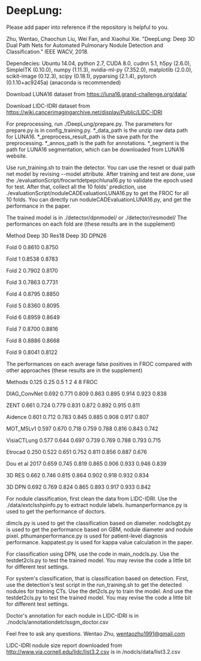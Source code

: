 # DeepLung:

Please add paper into reference if the repository is helpful to you.

Zhu, Wentao, Chaochun Liu, Wei Fan, and Xiaohui Xie. "DeepLung: Deep 3D Dual Path Nets for Automated Pulmonary Nodule Detection and Classification." IEEE WACV, 2018.

Dependecies: Ubuntu 14.04, python 2.7, CUDA 8.0, cudnn 5.1, h5py (2.6.0), SimpleITK (0.10.0), numpy (1.11.3), nvidia-ml-py (7.352.0), matplotlib (2.0.0), scikit-image (0.12.3), scipy (0.18.1), pyparsing (2.1.4), pytorch (0.1.10+ac9245a) (anaconda is recommended)

Download LUNA16 dataset from https://luna16.grand-challenge.org/data/

Download LIDC-IDRI dataset from https://wiki.cancerimagingarchive.net/display/Public/LIDC-IDRI

For preprocessing, run ./DeepLung/prepare.py. The parameters for prepare.py is in config_training.py. *_data_path is the unzip raw data path for LUNA16. *_preprocess_result_path is the save path for the preprocessing. *_annos_path is the path for annotations. *_segment is the path for LUNA16 segmentation, which can be downloaded from LUNA16 website.

Use run_training.sh to train the detector. You can use the resnet or dual path net model by revising --model attribute. After training and test are done, use the ./evaluationScript/frocwrtdetpepchluna16.py to validate the epoch used for test. After that, collect all the 10 folds' prediction, use ./evaluationScript/noduleCADEvaluationLUNA16.py to get the FROC for all 10 folds. You can directly run noduleCADEvaluationLUNA16.py, and get the performance in the paper.

The trained model is in ./detector/dpnmodel/ or ./detector/resmodel/
The performances on each fold are (these results are in the supplement)

Method	Deep 3D Res18	Deep 3D DPN26

Fold 0	0.8610	      0.8750

Fold 1	0.8538	      0.8783

Fold 2	0.7902      	0.8170

Fold 3	0.7863      	0.7731

Fold 4	0.8795	      0.8850

Fold 5	0.8360  	    0.8095

Fold 6	0.8959  	    0.8649

Fold 7	0.8700      	0.8816

Fold 8	0.8886	      0.8668

Fold 9	0.8041    	  0.8122

The performances on each average false positives in FROC compared with other approaches (these results are in the supplement)

Methods         0.125 0.25  0.5 1 2 4 8 FROC

DIAG_ConvNet    0.692 0.771 0.809 0.863 0.895 0.914 0.923 0.838

ZENT            0.661 0.724 0.779 0.831 0.872 0.892 0.915 0.811

Aidence         0.601 0.712 0.783 0.845 0.885 0.908 0.917 0.807

MOT_M5Lv1       0.597 0.670 0.718 0.759 0.788 0.816 0.843 0.742

VisiaCTLung     0.577 0.644 0.697 0.739 0.769 0.788 0.793 0.715

Etrocad         0.250 0.522 0.651 0.752 0.811 0.856 0.887 0.676

Dou et al 2017  0.659 0.745 0.819 0.865 0.906 0.933 0.946 0.839

3D RES          0.662 0.746 0.815 0.864 0.902 0.918 0.932 0.834

3D DPN          0.692 0.769 0.824 0.865 0.893 0.917 0.933 0.842

For nodule classification, first clean the data from LIDC-IDRI. Use the ./data/extclsshpinfo.py to extract nodule labels. humanperformance.py is used to get the performance of doctors. 

dimcls.py is used to get the classification based on diameter. nodclsgbt.py is used to get the performance based on GBM, nodule diameter and nodule pixel. pthumanperformance.py is used for patient-level diagnosis performance. kappatest.py is used for kappa value calculation in the paper.

For classification using DPN, use the code in main_nodcls.py. Use the testdet2cls.py to test the trained model. You may revise the code a little bit for different test settings.

For system's classification, that is classification based on detection. First, use the detection's test script in the run_training.sh to get the detected nodules for training CTs. Use the det2cls.py to train the model. And use the testdet2cls.py to test the trained model. You may revise the code a little bit for different test settings.

Doctor's annotation for each nodule in LIDC-IDRI is in ./nodcls/annotationdetclssgm_doctor.csv

Feel free to ask any questions. Wentao Zhu, wentaozhu1991@gmail.com

LIDC-IDRI nodule size report downloaded from 
http://www.via.cornell.edu/lidc/list3.2.csv is in /nodcls/data/list3.2.csv
